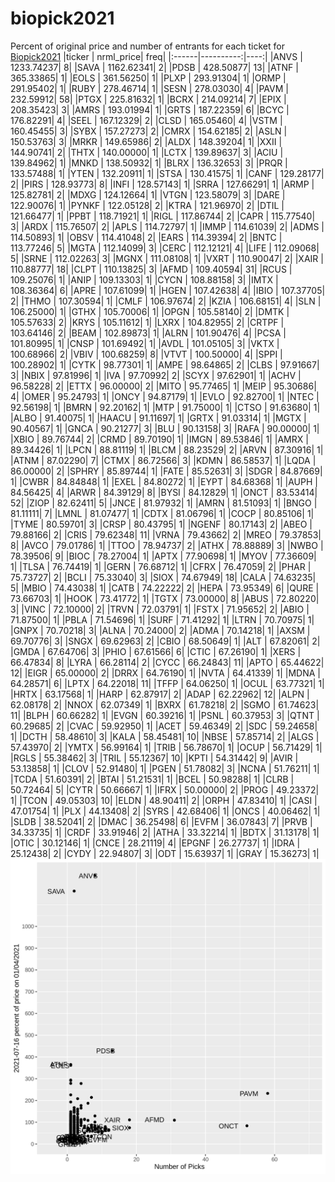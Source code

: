 # biopick2021
Percent of original price and number of entrants for each ticket for [Biopick2021](https://twitter.com/hashtag/Biopick2021)
|ticker | nrml_price| freq|
|:------|----------:|----:|
|ANVS   | 1233.74237|    8|
|SAVA   | 1162.62341|    2|
|PDSB   |  428.50877|   13|
|ATNF   |  365.33865|    1|
|EOLS   |  361.56250|    1|
|PLXP   |  293.91304|    1|
|ORMP   |  291.95402|    1|
|RUBY   |  278.46714|    1|
|SESN   |  278.03030|    4|
|PAVM   |  232.59912|   58|
|PTGX   |  225.81632|    1|
|BCRX   |  214.09214|    7|
|EPIX   |  208.35423|    3|
|AMRS   |  193.01994|    1|
|GRTS   |  187.22359|    6|
|BCYC   |  176.82291|    4|
|SEEL   |  167.12329|    2|
|CLSD   |  165.05460|    4|
|VSTM   |  160.45455|    3|
|SYBX   |  157.27273|    2|
|CMRX   |  154.62185|    2|
|ASLN   |  150.53763|    3|
|MRKR   |  149.65986|    2|
|ALDX   |  148.39204|    1|
|XXII   |  144.90741|    2|
|THTX   |  140.00000|    1|
|LCTX   |  139.89637|    3|
|ACIU   |  139.84962|    1|
|MNKD   |  138.50932|    1|
|BLRX   |  136.32653|    3|
|PRQR   |  133.57488|    1|
|YTEN   |  132.20911|    1|
|STSA   |  130.41575|    1|
|CANF   |  129.28177|    2|
|PIRS   |  128.93773|    8|
|INFI   |  128.57143|    1|
|SRRA   |  127.66291|    1|
|ARMP   |  125.82781|    2|
|MDXG   |  124.12664|    1|
|VTGN   |  123.58079|    3|
|DARE   |  122.90076|    1|
|PYNKF  |  122.05128|    2|
|KTRA   |  121.96970|    2|
|DTIL   |  121.66477|    1|
|PPBT   |  118.71921|    1|
|RIGL   |  117.86744|    2|
|CAPR   |  115.77540|    3|
|ARDX   |  115.76507|    2|
|APLS   |  114.72797|    1|
|IMMP   |  114.61039|    2|
|ADMS   |  114.50893|    1|
|OBSV   |  114.41048|    2|
|EARS   |  114.39394|    2|
|BNTC   |  113.77246|    5|
|MGTA   |  112.14099|    3|
|CERC   |  112.12121|    4|
|LIFE   |  112.09068|    5|
|SRNE   |  112.02263|    3|
|MGNX   |  111.08108|    1|
|VXRT   |  110.90047|    2|
|XAIR   |  110.88777|   18|
|CLPT   |  110.13825|    3|
|AFMD   |  109.40594|   31|
|RCUS   |  109.25076|    1|
|ANIP   |  109.13303|    1|
|CYCN   |  108.88158|    3|
|IMTX   |  108.36364|    6|
|APRE   |  107.61099|    1|
|HGEN   |  107.42638|    4|
|IBIO   |  107.37705|    2|
|THMO   |  107.30594|    1|
|CMLF   |  106.97674|    2|
|KZIA   |  106.68151|    4|
|SLN    |  106.25000|    1|
|GTHX   |  105.70006|    1|
|OPGN   |  105.58140|    2|
|DMTK   |  105.57633|    2|
|KRYS   |  105.11612|    1|
|LXRX   |  104.82955|    2|
|CRTPF  |  103.64146|    2|
|BEAM   |  102.89873|    1|
|ALRN   |  101.90476|    4|
|PCSA   |  101.80995|    1|
|CNSP   |  101.69492|    1|
|AVDL   |  101.05105|    3|
|VKTX   |  100.68966|    2|
|VBIV   |  100.68259|    8|
|VTVT   |  100.50000|    4|
|SPPI   |  100.28902|    1|
|CYTK   |   98.77301|    1|
|AMPE   |   98.64865|    2|
|CLBS   |   97.91667|    3|
|NBIX   |   97.81996|    1|
|IVA    |   97.70992|    2|
|SCYX   |   97.62901|    1|
|ACHV   |   96.58228|    2|
|ETTX   |   96.00000|    2|
|MITO   |   95.77465|    1|
|MEIP   |   95.30686|    4|
|OMER   |   95.24793|    1|
|ONCY   |   94.87179|    1|
|EVLO   |   92.82700|    1|
|NTEC   |   92.56198|    1|
|BMRN   |   92.20162|    1|
|MTP    |   91.75000|    1|
|CTSO   |   91.63680|    1|
|ALBO   |   91.40075|    1|
|HAACU  |   91.11697|    1|
|GRTX   |   91.03314|    1|
|MGTX   |   90.40567|    1|
|GNCA   |   90.21277|    3|
|BLU    |   90.13158|    3|
|RAFA   |   90.00000|    1|
|XBIO   |   89.76744|    2|
|CRMD   |   89.70190|    1|
|IMGN   |   89.53846|    1|
|AMRX   |   89.34426|    1|
|LPCN   |   88.81119|    1|
|BLCM   |   88.23529|    2|
|ARVN   |   87.30916|    1|
|ATNM   |   87.02290|    7|
|CTMX   |   86.72566|    3|
|KDMN   |   86.58537|    1|
|LQDA   |   86.00000|    2|
|SPHRY  |   85.89744|    1|
|FATE   |   85.52631|    3|
|SDGR   |   84.87669|    1|
|CWBR   |   84.84848|    1|
|EXEL   |   84.80272|    1|
|EYPT   |   84.68368|    1|
|AUPH   |   84.56425|    4|
|ARWR   |   84.39129|    8|
|BYSI   |   84.12829|    1|
|ONCT   |   83.53414|   52|
|ZIOP   |   82.62411|    5|
|JNCE   |   81.97932|    1|
|AMRN   |   81.51093|    1|
|BNGO   |   81.11111|    7|
|LMNL   |   81.07477|    1|
|CDTX   |   81.06796|    1|
|COCP   |   80.85106|    1|
|TYME   |   80.59701|    3|
|CRSP   |   80.43795|    1|
|NGENF  |   80.17143|    2|
|ABEO   |   79.88166|    2|
|CRIS   |   79.62348|   11|
|VRNA   |   79.43662|    2|
|MREO   |   79.37853|    8|
|AVCO   |   79.01786|    1|
|TTOO   |   78.94737|    2|
|ATHX   |   78.88889|    3|
|NWBO   |   78.39506|    9|
|BIOC   |   78.27004|    1|
|APTX   |   77.90698|    1|
|MYOV   |   77.36609|    1|
|TLSA   |   76.74419|    1|
|GERN   |   76.68712|    1|
|CFRX   |   76.47059|    2|
|PHAR   |   75.73727|    2|
|BCLI   |   75.33040|    3|
|SIOX   |   74.67949|   18|
|CALA   |   74.63235|    5|
|MBIO   |   74.43038|    1|
|CATB   |   74.22222|    2|
|HEPA   |   73.95349|    6|
|QURE   |   73.66703|    1|
|HOOK   |   73.41772|    1|
|TGTX   |   73.00000|    8|
|ABUS   |   72.80220|    3|
|VINC   |   72.10000|    2|
|TRVN   |   72.03791|    1|
|FSTX   |   71.95652|    2|
|ABIO   |   71.87500|    1|
|PBLA   |   71.54696|    1|
|SURF   |   71.41292|    1|
|LTRN   |   70.70975|    1|
|GNPX   |   70.70218|    3|
|ALNA   |   70.24000|    2|
|ADMA   |   70.14218|    1|
|AXSM   |   69.70776|    3|
|SNGX   |   69.62963|    2|
|CBIO   |   68.50649|    1|
|ALT    |   67.82061|    2|
|GMDA   |   67.64706|    3|
|PHIO   |   67.61566|    6|
|CTIC   |   67.26190|    1|
|XERS   |   66.47834|    8|
|LYRA   |   66.28114|    2|
|CYCC   |   66.24843|   11|
|APTO   |   65.44622|   12|
|EIGR   |   65.00000|    2|
|DRRX   |   64.76190|    1|
|NVTA   |   64.41339|    1|
|MDNA   |   64.28571|    6|
|LPTX   |   64.22018|   11|
|TFFP   |   64.06250|    1|
|OCUL   |   63.77321|    1|
|HRTX   |   63.17568|    1|
|HARP   |   62.87917|    2|
|ADAP   |   62.22962|   12|
|ALPN   |   62.08178|    2|
|NNOX   |   62.07349|    1|
|BXRX   |   61.78218|    2|
|SGMO   |   61.74623|   11|
|BLPH   |   60.66282|    1|
|EVGN   |   60.39216|    1|
|PSNL   |   60.37953|    3|
|QTNT   |   60.29685|    2|
|CVAC   |   59.92950|    1|
|ACET   |   59.46349|    2|
|SDC    |   59.24658|    1|
|DCTH   |   58.48610|    3|
|KALA   |   58.45481|   10|
|NBSE   |   57.85714|    2|
|ALGS   |   57.43970|    2|
|YMTX   |   56.99164|    1|
|TRIB   |   56.78670|    1|
|OCUP   |   56.71429|    1|
|RGLS   |   55.38462|    3|
|TRIL   |   55.12367|   10|
|KPTI   |   54.31442|    9|
|AVIR   |   53.13858|    1|
|CLOV   |   52.91480|    1|
|PGEN   |   51.78082|    3|
|NCNA   |   51.76211|    1|
|TCDA   |   51.60391|    2|
|BTAI   |   51.21531|    1|
|BCEL   |   50.98288|    1|
|CLRB   |   50.72464|    5|
|CYTR   |   50.66667|    1|
|IFRX   |   50.00000|    2|
|PROG   |   49.23372|    1|
|TCON   |   49.05303|   10|
|ELDN   |   48.90411|    2|
|ORPH   |   47.83410|    1|
|CASI   |   47.01754|    1|
|PLX    |   44.13408|    2|
|SYRS   |   42.68406|    1|
|ONCS   |   40.06462|    1|
|SLDB   |   38.52041|    2|
|DMAC   |   36.25498|    6|
|EVFM   |   36.07843|    7|
|PRVB   |   34.33735|    1|
|CRDF   |   33.91946|    2|
|ATHA   |   33.32214|    1|
|BDTX   |   31.13178|    1|
|OTIC   |   30.12146|    1|
|CNCE   |   28.21119|    4|
|EPGNF  |   26.27737|    1|
|IDRA   |   25.12438|    2|
|CYDY   |   22.94807|    3|
|ODT    |   15.63937|    1|
|GRAY   |   15.36273|    1|
![retvspicks](biopicks.png?raw=true)
